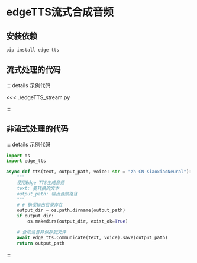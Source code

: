 # edgeTTS流式合成音频


## 安装依赖
```sh
pip install edge-tts
```

## 流式处理的代码

::: details 示例代码

<<< ./edgeTTS_stream.py

:::


## 非流式处理的代码

::: details 示例代码

```python
import os
import edge_tts

async def tts(text, output_path, voice: str = "zh-CN-XiaoxiaoNeural"):
    """
    使用Edge TTS生成音频
    text: 要转换的文本
    output_path: 输出音频路径
    """
    # # 确保输出目录存在
    output_dir = os.path.dirname(output_path)
    if output_dir:
        os.makedirs(output_dir, exist_ok=True)

    # 合成语音并保存到文件
    await edge_tts.Communicate(text, voice).save(output_path)
    return output_path
```

:::